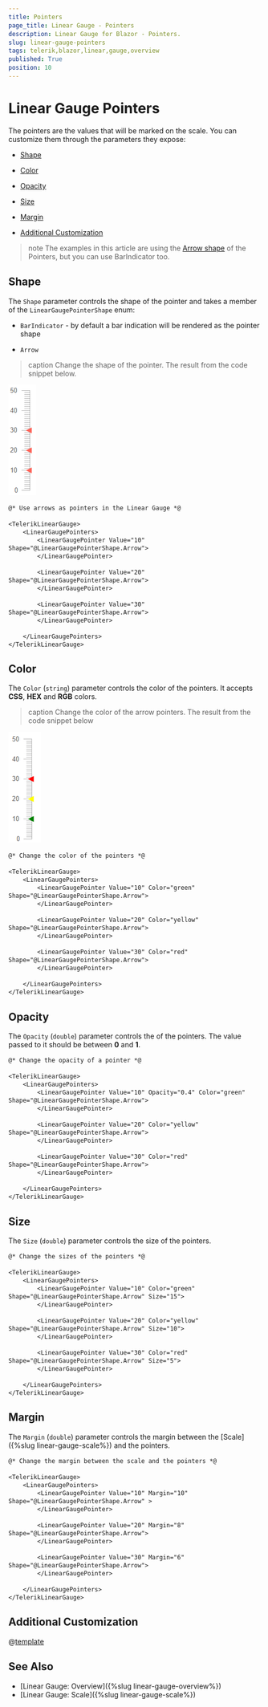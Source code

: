 ```yaml
---
title: Pointers
page_title: Linear Gauge - Pointers
description: Linear Gauge for Blazor - Pointers.
slug: linear-gauge-pointers
tags: telerik,blazor,linear,gauge,overview
published: True
position: 10
---
```


# Linear Gauge Pointers

The pointers are the values that will be marked on the scale. You can customize them through the parameters they expose:

* [Shape](#shape)

* [Color](#color)

* [Opacity](#opacity)

* [Size](#size)

* [Margin](#margin)

* [Additional Customization](#additional-customization)

>note The examples in this article are using the [Arrow shape](#shape) of the Pointers, but you can use BarIndicator too.

## Shape

The `Shape` parameter controls the shape of the pointer and takes a member of the `LinearGaugePointerShape` enum:

* `BarIndicator` - by default a bar indication will be rendered as the pointer shape

* `Arrow`

>caption Change the shape of the pointer. The result from the code snippet below.

![Arrow Pointers](images/arrow-pointers.png)

````CSHTML
@* Use arrows as pointers in the Linear Gauge *@

<TelerikLinearGauge>
    <LinearGaugePointers>
        <LinearGaugePointer Value="10" Shape="@LinearGaugePointerShape.Arrow">
        </LinearGaugePointer>

        <LinearGaugePointer Value="20" Shape="@LinearGaugePointerShape.Arrow">
        </LinearGaugePointer>

        <LinearGaugePointer Value="30" Shape="@LinearGaugePointerShape.Arrow">
        </LinearGaugePointer>
        
    </LinearGaugePointers>
</TelerikLinearGauge>
````

## Color

The `Color` (`string`) parameter controls the color of the pointers. It accepts **CSS**, **HEX** and **RGB** colors.

>caption Change the color of the arrow pointers. The result from the code snippet below

![color parameter example](images/color-parameter.png)

````CSHTML
@* Change the color of the pointers *@

<TelerikLinearGauge>
    <LinearGaugePointers>
        <LinearGaugePointer Value="10" Color="green" Shape="@LinearGaugePointerShape.Arrow">
        </LinearGaugePointer>

        <LinearGaugePointer Value="20" Color="yellow" Shape="@LinearGaugePointerShape.Arrow">
        </LinearGaugePointer>

        <LinearGaugePointer Value="30" Color="red" Shape="@LinearGaugePointerShape.Arrow">
        </LinearGaugePointer>
        
    </LinearGaugePointers>
</TelerikLinearGauge>
````

## Opacity

The `Opacity` (`double`) parameter controls the of the pointers. The value passed to it should be between **0** and **1**.

````CSHML
@* Change the opacity of a pointer *@

<TelerikLinearGauge>
    <LinearGaugePointers>
        <LinearGaugePointer Value="10" Opacity="0.4" Color="green" Shape="@LinearGaugePointerShape.Arrow">
        </LinearGaugePointer>

        <LinearGaugePointer Value="20" Color="yellow" Shape="@LinearGaugePointerShape.Arrow">
        </LinearGaugePointer>

        <LinearGaugePointer Value="30" Color="red" Shape="@LinearGaugePointerShape.Arrow">
        </LinearGaugePointer>
        
    </LinearGaugePointers>
</TelerikLinearGauge>
````

## Size

The `Size` (`double`) parameter controls the size of the pointers. 

````CSHTML
@* Change the sizes of the pointers *@ 

<TelerikLinearGauge>
    <LinearGaugePointers>
        <LinearGaugePointer Value="10" Color="green" Shape="@LinearGaugePointerShape.Arrow" Size="15">
        </LinearGaugePointer>

        <LinearGaugePointer Value="20" Color="yellow" Shape="@LinearGaugePointerShape.Arrow" Size="10">
        </LinearGaugePointer>

        <LinearGaugePointer Value="30" Color="red" Shape="@LinearGaugePointerShape.Arrow" Size="5">
        </LinearGaugePointer>
        
    </LinearGaugePointers>
</TelerikLinearGauge>
````

## Margin

The `Margin` (`double`) parameter controls the margin between the [Scale]({%slug linear-gauge-scale%}) and the pointers.

````CSHTML
@* Change the margin between the scale and the pointers *@

<TelerikLinearGauge>
    <LinearGaugePointers>
        <LinearGaugePointer Value="10" Margin="10" Shape="@LinearGaugePointerShape.Arrow" >
        </LinearGaugePointer>

        <LinearGaugePointer Value="20" Margin="8" Shape="@LinearGaugePointerShape.Arrow">
        </LinearGaugePointer>

        <LinearGaugePointer Value="30" Margin="6" Shape="@LinearGaugePointerShape.Arrow">
        </LinearGaugePointer>
        
    </LinearGaugePointers>
</TelerikLinearGauge>
````

## Additional Customization

@[template](/_contentTemplates/gauges/additional-customization.md#linear-gauge-additional-customization)

## See Also

* [Linear Gauge: Overview]({%slug linear-gauge-overview%})
* [Linear Gauge: Scale]({%slug linear-gauge-scale%})
